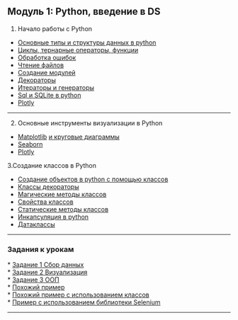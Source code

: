 ## Модуль 1: Python, введение в DS

1. Начало работы с Python 
*  <a href="https://github.com/pytosha/new-python-repo/blob/main/Lesson2/notebooks/1.intro.ipynb">Основные типы и структуры данных в python</a>
* <a href="https://github.com/pytosha/new-python-repo/blob/main/Lesson2/notebooks/2.loops.ipynb">Циклы, тернарные операторы, функции</a>
* <a href="https://github.com/pytosha/new-python-repo/blob/main/Lesson2/notebooks/4.exceptions.ipynb">Обработка ошибок</a>
* <a href="https://github.com/pytosha/new-python-repo/blob/main/Lesson2/notebooks/3.files.ipynb">Чтение файлов</a>
* <a href="https://github.com/pytosha/new-python-repo/blob/main/Lesson2/notebooks/5.modul.ipynb">Создание модулей</a>
* <a href="https://github.com/pytosha/new-python-repo/blob/main/Lesson2/notebooks/6.decorator.ipynb">Декораторы</a>
* <a href="https://github.com/pytosha/new-python-repo/blob/main/Lesson2/notebooks/7.generator_iterator.ipynb">Итераторы и генераторы</a>
* <a href="https://github.com/pytosha/new-python-repo/blob/main/Lesson2/notebooks/8.sql.ipynb">Sql и SQLite в python</a>
* <a href="https://github.com/pytosha/new-python-repo/blob/main/Lesson5/notebooks/numpy.ipynb">Plotly</a>

<hr>

2. Основные инструменты визуализации в Python 
* <a href="https://github.com/pytosha/new-python-repo/blob/main/Lesson2/notebooks/8.sql.ipynb">Matplotlib</a> 
<a href="https://github.com/pytosha/new-python-repo/blob/main/Lesson2/notebooks/8.sql.ipynb"> и круговые диаграммы</a>
* <a href="https://github.com/pytosha/new-python-repo/blob/main/Lesson2/notebooks/8.sql.ipynb">Seaborn</a>
* <a href="https://github.com/pytosha/new-python-repo/blob/main/Lesson2/notebooks/8.sql.ipynb">Plotly</a>


3.Создание классов в Python
* <a href="https://github.com/pytosha/new-python-repo/blob/main/Lesson5/notebooks/classes_.ipynb">Создание объектов в python c помощью классов</a>
* <a href="https://github.com/pytosha/new-python-repo/blob/main/Lesson5/notebooks/class_decorator.ipynb">Классы декораторы</a>
* <a href="https://github.com/pytosha/new-python-repo/blob/main/Lesson5/notebooks/dunder_methods.ipynb">Магические методы классов</a>
* <a href="https://github.com/pytosha/new-python-repo/blob/main/Lesson5/notebooks/property.ipynb">Свойства классов</a>
* <a href="https://github.com/pytosha/new-python-repo/blob/main/Lesson5/notebooks/staticmethods.ipynb">Статические методы классов</a>
* <a href="https://github.com/pytosha/new-python-repo/blob/main/Lesson5/notebooks/incapsulation.ipynb">Инкапсуляция в python</a>
* <a href="https://github.com/pytosha/new-python-repo/blob/main/Lesson5/notebooks/dataclass.ipynb">Датаклассы</a>
<hr>
<h3>Задания к урокам</h3>  
* <a href="https://github.com/pytosha/new-python-repo/blob/main/HomeTask/Task1_dmrf.ipynb">Задание 1 Сбор данных</a><br>
* <a href="https://github.com/pytosha/new-python-repo/blob/main/HomeTask/Task2_dmrf_visual.ipynb">Задание 2 Визуализация</a><br>
* <a href="https://github.com/pytosha/new-python-repo/blob/main/HomeTask/Task3_dmrf_OOP.ipynb">Задание 3 ООП</a><br>
* <a href="https://github.com/pytosha/new-python-repo/blob/main/HomeTask/HH-api.ipynb">Похожий пример </a><br>
* <a href="https://github.com/pytosha/new-python-repo/blob/main/HomeTask/HH-api-OOP.ipynb">Похожий пример с использованием классов</a><br>
* <a href="https://github.com/pytosha/new-python-repo/blob/main/HomeTask/dmrf_selenium.ipynb">Пример с использованием библиотеки Selenium </a>
<hr>